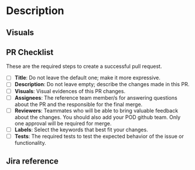 <!-- Inari mado generic PR template -->

# Description

<!-- Provide a short, clear, and straightforward explanation of the changes made by this PR -->

## Visuals

<!-- Include images or video of the changes if needed (could be previous and current this PR)

| Previous | Current |
| --- | --- |
| Previous asset 1 | Current asset 1  |
| Previous asset 2  | Current asset 2  |

-->

## PR Checklist

These are the required steps to create a successful pull request.

- [ ] **Title**: Do not leave the default one; make it more expressive.
- [ ] **Description**: Do not leave empty; describe the changes made in this PR.
- [ ] **Visuals**: Visual evidences of this PR changes.
- [ ] **Assignees**: The reference team member/s for answering questions about the PR and the responsible for the final merge.
- [ ] **Reviewers**: Teammates who will be able to bring valuable feedback about the changes. You should also add your POD github team. Only one approval will be required for merge.
- [ ] **Labels**: Select the keywords that best fit your changes.
- [ ] **Tests**: The required tests to test the expected behavior of the issue or functionality.

## Jira reference

<!--
  The reference link and ID of the task/US related to the changes on the PR. Can be more than one.
  For Jira tasks

  [BM-123](https://inari-enso.atlassian.net/browse/BM-123)

-->
